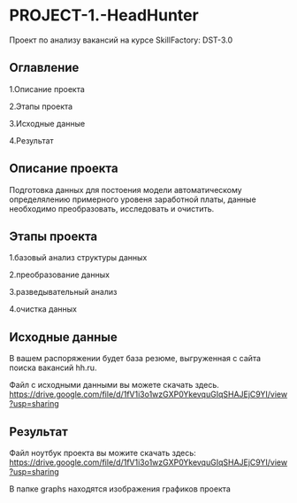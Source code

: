 # PROJECT-1.-HeadHunter
Проект по анализу вакансий на курсе SkillFactory: DST-3.0

## Оглавление  
1.Описание проекта

2.Этапы проекта

3.Исходные данные

4.Результат


## Описание проекта
Подготовка данных для постоения модели автоматическому определялению примерного уровеня заработной платы, данные необходимо преобразовать, исследовать и очистить.

## Этапы проекта
1.базовый анализ структуры данных

2.преобразование данных

3.разведывательный анализ

4.очистка данных

## Исходные данные
В вашем распоряжении будет база резюме, выгруженная с сайта поиска вакансий hh.ru.

Файл с исходными данными вы можете скачать здесь.
https://drive.google.com/file/d/1fV1i3o1wzGXP0YkevquGIqSHAJEjC9YI/view?usp=sharing

## Результат
Файл ноутбук проекта вы можите скачать здесь:
https://drive.google.com/file/d/1fV1i3o1wzGXP0YkevquGIqSHAJEjC9YI/view?usp=sharing

В папке graphs находятся изображения графиков проекта

